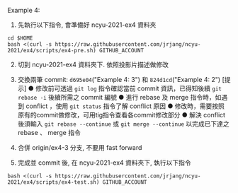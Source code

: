 Example 4:

1. 先執行以下指令, 會準備好 ncyu-2021-ex4 資料夾

```
cd $HOME
bash <(curl -s https://raw.githubusercontent.com/jrjang/ncyu-2021/ex4/scripts/ex4-pre.sh) GITHUB_ACCOUNT
```

2. 切到 ncyu-2021-ex4 資料夾下. 依照投影片描述做修改

3. 交換兩筆 commit: `d695e04`("Example 4: 3") 和 `824d1cd`("Example 4: 2")
   [提示]
   ● 修改前可透過 `git log` 指令確認當前 commit 資訊，已得知後續 `git rebase -i` 後續所需之 commit 編號
   ● 進行 rebase 及 merge 指令時，如遇到 conflict ，使用 `git status` 指令了解 conflict 原因
   ● 修改時，需要按照原有的commit做修改，可用tig指令查看各commit修改部分
   ● 解決 conflict 後須輸入 `git rebase --continue` 或 `git merge --continue` 以完成已下達之 rebase 、 merge 指令

4. 合併 origin/ex4-3 分支, 不要用 fast forward

5. 完成並 commit 後, 在 ncyu-2021-ex4 資料夾下, 執行以下指令

```
bash <(curl -s https://raw.githubusercontent.com/jrjang/ncyu-2021/ex4/scripts/ex4-test.sh) GITHUB_ACCOUNT
```
